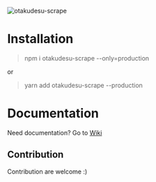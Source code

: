 ![otakudesu-scrape](https://socialify.git.ci/hansputera/otakudesu-scrape/image?description=1&forks=1&issues=1&language=1&owner=1&pattern=Circuit%20Board&pulls=1&stargazers=1&theme=Dark)

# Installation

> npm i otakudesu-scrape --only=production

or

> yarn add otakudesu-scrape --production

# Documentation
Need documentation? Go to [Wiki](https://github.com/hansputera/otakudesu-scrape/wiki)

## Contribution
Contribution are welcome :)